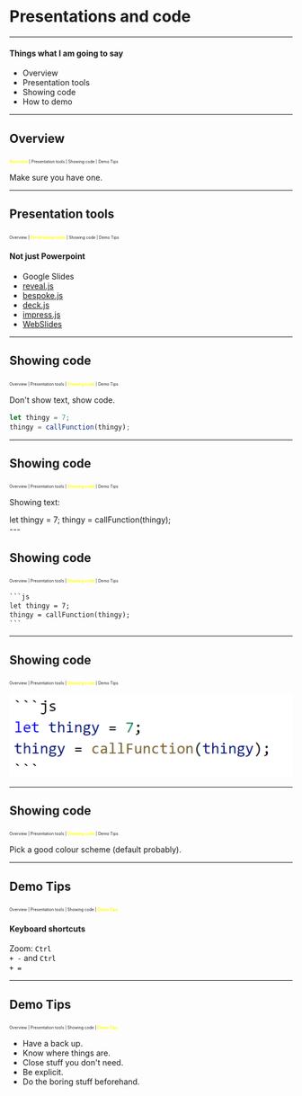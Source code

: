 # Presentations and code

---

#### Things what I am going to say

* Overview
* Presentation tools
* Showing code
* How to demo

---

## Overview
<span style="font-size: .5em"><span style="color: yellow">**Overview**</span> | Presentation tools | Showing code  | Demo Tips</span>

Make sure you have one.

---

## Presentation tools
<span style="font-size: .5em">Overview | <span style="color: yellow">**Presentation tools**</span> | Showing code  | Demo Tips</span>

#### Not just Powerpoint

* Google Slides
* [reveal.js](https://github.com/lic-nz/reveal.js)
* [bespoke.js](markdalgleish.com/projects/bespoke.js/)
* [deck.js](http://imakewebthings.com/deck.js/)
* [impress.js](https://impress.js.org)
* [WebSlides](https://webslides.tv)

---

## Showing code
<span style="font-size: .5em">Overview | Presentation tools | <span style="color: yellow">**Showing code**</span>  | Demo Tips</span>

Don't show text, show code.

```js
let thingy = 7;
thingy = callFunction(thingy);
```
---

## Showing code
<span style="font-size: .5em">Overview | Presentation tools | <span style="color: yellow">**Showing code**</span>  | Demo Tips</span>

Showing text:

<div style="text-align: left; padding-left 20%">
let thingy = 7;  
thingy = callFunction(thingy);
</div>
---

## Showing code
<span style="font-size: .5em">Overview | Presentation tools | <span style="color: yellow">**Showing code**</span>  | Demo Tips</span>

    ```js
    let thingy = 7;
    thingy = callFunction(thingy);
    ```

---

## Showing code
<span style="font-size: .5em">Overview | Presentation tools | <span style="color: yellow">**Showing code**</span>  | Demo Tips</span>

![A picture of some code](./slides/images/showing_code.png "A picture of some code")

---

## Showing code
<span style="font-size: .5em">Overview | Presentation tools | <span style="color: yellow">**Showing code**</span>  | Demo Tips</span>

Pick a good colour scheme (default probably).

---

## Demo Tips
<span style="font-size: .5em">Overview | Presentation tools | Showing code  | <span style="color: yellow">**Demo Tips**</span></span>

#### Keyboard shortcuts
Zoom: <code style="background-color: white; color: black; border-radius: 50px;">Ctrl + -</code> and <code style="background-color: white; color: black; border-radius: 50px;">Ctrl + =</code>


---

## Demo Tips
<span style="font-size: .5em">Overview | Presentation tools | Showing code  | <span style="color: yellow">**Demo Tips**</span></span>

* Have a back up.
* Know where things are.
* Close stuff you don't need.
* Be explicit.
* Do the boring stuff beforehand.